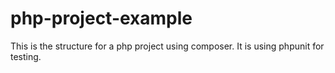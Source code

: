 php-project-example
===
This is the structure for a php project using composer. It is using phpunit for testing.